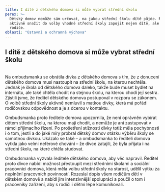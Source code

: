 ```yaml
---
title: I dítě z dětského domova si může vybrat střední školu
perex: >-
  Dětský domov nemůže sám určovat, na jakou střední školu dítě půjde. Musí se
  aktivně snažit do volby vhodné střední školy zapojit nejen dítě, ale i jeho
  rodiče.
oblasti: "Ústavní a ochranná výchova"
---
```


<div id="c164" class="csc-default"><h2>I dítě z dětského domova si může vybrat střední školu</h2><p><br />Na ombudsmanku se obrátila dívka z dětského domova s tím, že z donucení dětského domova musí nastoupit na střední školu, na kterou nechtěla. Jednak je škola od dětského domova daleko, takže bude muset bydlet na internátu, ale také chtěla chodit na stejnou školu, na kterou chodí její sestra.<br />Zjistili jsme, že ředitel dětského domova postupoval v rozporu se zákonem. O volbě střední školy aktivně nemluvil s matkou dívky, která má pořád rodičovskou odpovědnost a je s dcerou v kontaktu.</p><p> Ombudsmanka proto ředitele domova upozornila, že není oprávněn vybírat dětem střední školu, na kterou mají chodit, a nemůže je ani zastupovat v rámci přijímacího řízení. Po prošetření stížnosti dívky totiž měla pochybnosti i o tom, jestli a do jaké míry probral dětský domov otázku výběru školy se samotnou dívkou. Ukázalo se také – a ombudsmanka to řediteli domova vytkla jako velmi neférové chování – že dívce zatajili, že byla přijata i na střední školu, na které chtěla studovat.</p><p>Ombudsmanka vyzvala ředitele dětského domova, aby věc napravil. Ředitel proto dívce nabídl možnost přestoupit mezi středními školami a sociální pracovnici domova, která měla volbu střední školy na starost, udělil výtku za neplnění pracovních povinností. Rozeslal dopis všem rodičům dětí v dětském domově a nabídl jim intenzivnější spolupráci a poučil o tom i pracovníky zařízení, aby s rodiči i dětmi lépe komunikovali.</p></div>
